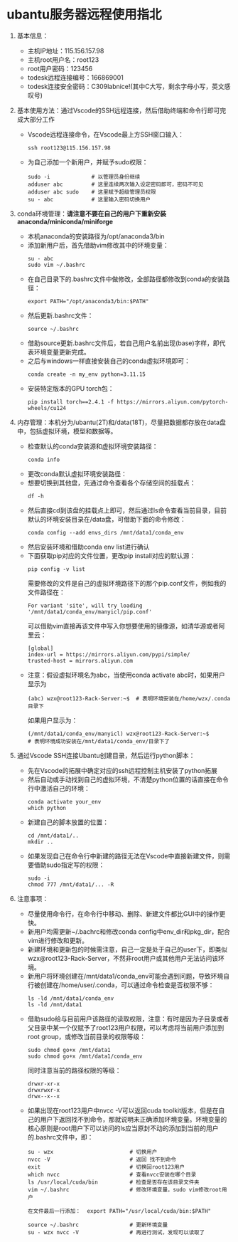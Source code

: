 # ubantu服务器远程使用指北

1. 基本信息：
    - 主机IP地址：115.156.157.98
    - 主机root用户名：root123
    - root用户密码：123456
    - todesk远程连接编号：166869001
    - todesk连接安全密码：C309labnice!(其中C大写，剩余字母小写，英文感叹号)

2. 基本使用方法：通过Vscode的SSH远程连接，然后借助终端和命令行即可完成大部分工作
    - Vscode远程连接命令，在Vscode最上方SSH窗口输入：
        ```
        ssh root123@115.156.157.98
        ```
    - 为自己添加一个新用户，并赋予sudo权限：
        ```
        sudo -i             # 以管理员身份继续
        adduser abc         # 这里连续两次输入设定密码即可，密码不可见
        adduser abc sudo    # 这里赋予超级管理员权限
        su - abc            # 这里输入密码切换用户
        ```

3. conda环境管理：**请注意不要在自己的用户下重新安装anaconda/miniconda/miniforge**
    - 本机anaconda的安装路径为/opt/anaconda3/bin
    - 添加新用户后，首先借助vim修改其中的环境变量：
        ```
        su - abc
        sudo vim ~/.bashrc
        ```
    - 在自己目录下的.bashrc文件中做修改，全部路径都修改到conda的安装路径：
        ```
        export PATH="/opt/anaconda3/bin:$PATH"
        ```
    - 然后更新.bashrc文件：
        ```
        source ~/.bashrc
        ```
    - 借助source更新.bashrc文件后，若自己用户名前出现(base)字样，即代表环境变量更新完成。
    - 之后与windows一样直接安装自己的conda虚拟环境即可：
        ```
        conda create -n my_env python=3.11.15
        ```
    - 安装特定版本的GPU torch包：
        ```
        pip install torch==2.4.1 -f https://mirrors.aliyun.com/pytorch-wheels/cu124
        ```

4. 内存管理：本机分为/ubantu(2T)和/data(18T)，尽量把数据都存放在data盘中，包括虚拟环境，模型和数据等。
    - 检查默认的conda安装源和虚拟环境安装路径：
        ```
        conda info
        ```
    - 更改conda默认虚拟环境安装路径：
    - 想要切换到其他盘，先通过命令查看各个存储空间的挂载点：
        ```
        df -h
        ```
    - 然后直接cd到该盘的挂载点上即可，然后通过ls命令查看当前目录，目前默认的环境安装目录在/data盘，可借助下面的命令修改：
        ```
        conda config --add envs_dirs /mnt/data1/conda_env
        ```
    - 然后安装环境和借助conda env list进行确认
    - 下面获取pip对应的文件位置，更改pip install对应的默认源：
        ```
        pip config -v list
        ```
        需要修改的文件是自己的虚拟环境路径下的那个pip.conf文件，例如我的文件路径在：
        ```
        For variant 'site', will try loading '/mnt/data1/conda_env/manyicl/pip.conf'
        ```
        可以借助vim直接再该文件中写入你想要使用的镜像源，如清华源或者阿里云：
        ```
        [global]
        index-url = https://mirrors.aliyun.com/pypi/simple/
        trusted-host = mirrors.aliyun.com
        ```
    - 注意：假设虚拟环境名为abc，当使用conda activate abc时，如果用户显示为
        ```
        (abc) wzx@root123-Rack-Server:~$  # 表明环境安装在/home/wzx/.conda目录下
        ```
        如果用户显示为：
        ```
        (/mnt/data1/conda_env/manyicl) wzx@root123-Rack-Server:~$   
        # 表明环境成功安装在/mnt/data1/conda_env/目录下了
        ```

5. 通过Vscode SSH连接Ubantu创建目录，然后运行python脚本：
    - 先在Vscode的拓展中确定对应的ssh远程控制主机安装了python拓展
    - 然后自动或手动找到自己的虚拟环境，不清楚python位置的话直接在命令行中激活自己的环境：
        ```
        conda activate your_env
        which python
        ```
    - 新建自己的脚本放置的位置：
        ```
        cd /mnt/data1/..
        mkdir ..
    - 如果发现自己在命令行中新建的路径无法在Vscode中直接新建文件，则需要借助sudo指定写的权限：
        ```
        sudo -i
        chmod 777 /mnt/data1/... -R
        ```
    

6. 注意事项：
    - 尽量使用命令行，在命令行中移动、删除、新建文件都比GUI中的操作更快。
    - 新用户均需更新~/.bachrc和修改conda config中env_dir和pkg_dir，配合vim进行修改和更新。
    - 新建环境和更新包的时候需注意，自己一定是处于自己的user下，即类似wzx@root123-Rack-Server，不然非root用户或其他用户无法访问该环境。
    - 新用户将环境创建在/mnt/data1/conda_env可能会遇到问题，导致环境自行被创建在/home/user/.conda，可以通过命令检查是否权限不够：
        ```
        ls -ld /mnt/data1/conda_env
        ls -ld /mnt/data1
        ```
    - 借助sudo给与目前用户该路径的读取权限，注意：有时是因为子目录或者父目录中某一个仅赋予了root123用户权限，可以考虑将当前用户添加到root group，或修改当前目录的权限等级：
        ```
        sudo chmod go+x /mnt/data1
        sudo chmod go+x /mnt/data1/conda_env
        ```
        同时注意当前的路径权限的等级：
        ```
        drwxr-xr-x
        drwxrwxr-x
        drwx--x--x
        ```
    - 如果出现在root123用户中nvcc -V可以返回cuda toolkit版本，但是在自己的用户下返回找不到命令，那就说明未正确添加环境变量。环境变量的核心原则是root用户下可以访问的ls应当原封不动的添加到当前的用户的.bashrc文件中，即：
        ```
        su - wzx                        # 切换用户
        nvcc -V                         # 返回 找不到命令
        exit                            # 切换回root123用户
        which nvcc                      # 查看nvcc安装在哪个目录
        ls /usr/local/cuda/bin          # 检查是否存在该目录文件夹
        vim ~/.bashrc                   # 修改环境变量，sudo vim修改root用户

        在文件最后一行添加：  export PATH="/usr/local/cuda/bin:$PATH"

        source ~/.bashrc                # 更新环境变量
        su - wzx nvcc -V                # 再进行测试，发现可以读取了
        ```
